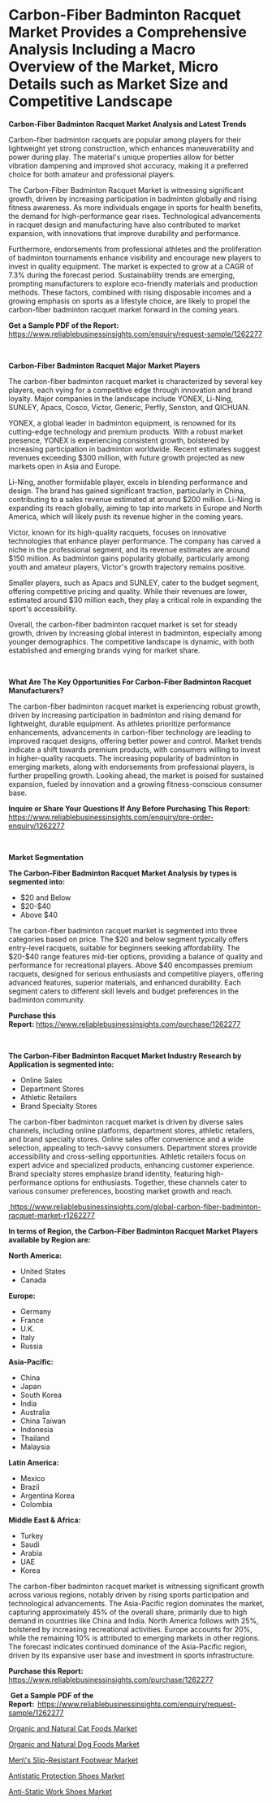 <p><h1>Carbon-Fiber Badminton Racquet Market Provides a Comprehensive Analysis Including a Macro Overview of the Market, Micro Details such as Market Size and Competitive Landscape</h1></p><p><strong>Carbon-Fiber Badminton Racquet Market Analysis and Latest Trends</strong></p>
<p><p>Carbon-fiber badminton racquets are popular among players for their lightweight yet strong construction, which enhances maneuverability and power during play. The material's unique properties allow for better vibration dampening and improved shot accuracy, making it a preferred choice for both amateur and professional players.</p><p>The Carbon-Fiber Badminton Racquet Market is witnessing significant growth, driven by increasing participation in badminton globally and rising fitness awareness. As more individuals engage in sports for health benefits, the demand for high-performance gear rises. Technological advancements in racquet design and manufacturing have also contributed to market expansion, with innovations that improve durability and performance.</p><p>Furthermore, endorsements from professional athletes and the proliferation of badminton tournaments enhance visibility and encourage new players to invest in quality equipment. The market is expected to grow at a CAGR of 7.3% during the forecast period. Sustainability trends are emerging, prompting manufacturers to explore eco-friendly materials and production methods. These factors, combined with rising disposable incomes and a growing emphasis on sports as a lifestyle choice, are likely to propel the carbon-fiber badminton racquet market forward in the coming years.</p></p>
<p><strong>Get a Sample PDF of the Report:&nbsp;</strong> <a href="https://www.reliablebusinessinsights.com/enquiry/request-sample/1262277?utm_campaign=116&utm_medium=2&utm_source=Github&utm_content=ia&utm_term=09022025&utm_id=carbon-fiber-badminton-racquet">https://www.reliablebusinessinsights.com/enquiry/request-sample/1262277</a></p>
<p>&nbsp;</p>
<p><strong>Carbon-Fiber Badminton Racquet Major Market Players</strong></p>
<p><p>The carbon-fiber badminton racquet market is characterized by several key players, each vying for a competitive edge through innovation and brand loyalty. Major companies in the landscape include YONEX, Li-Ning, SUNLEY, Apacs, Cosco, Victor, Generic, Perfly, Senston, and QICHUAN.</p><p>YONEX, a global leader in badminton equipment, is renowned for its cutting-edge technology and premium products. With a robust market presence, YONEX is experiencing consistent growth, bolstered by increasing participation in badminton worldwide. Recent estimates suggest revenues exceeding $300 million, with future growth projected as new markets open in Asia and Europe.</p><p>Li-Ning, another formidable player, excels in blending performance and design. The brand has gained significant traction, particularly in China, contributing to a sales revenue estimated at around $200 million. Li-Ning is expanding its reach globally, aiming to tap into markets in Europe and North America, which will likely push its revenue higher in the coming years.</p><p>Victor, known for its high-quality racquets, focuses on innovative technologies that enhance player performance. The company has carved a niche in the professional segment, and its revenue estimates are around $150 million. As badminton gains popularity globally, particularly among youth and amateur players, Victor's growth trajectory remains positive.</p><p>Smaller players, such as Apacs and SUNLEY, cater to the budget segment, offering competitive pricing and quality. While their revenues are lower, estimated around $30 million each, they play a critical role in expanding the sport's accessibility.</p><p>Overall, the carbon-fiber badminton racquet market is set for steady growth, driven by increasing global interest in badminton, especially among younger demographics. The competitive landscape is dynamic, with both established and emerging brands vying for market share.</p></p>
<p>&nbsp;</p>
<p><strong>What Are The Key Opportunities For Carbon-Fiber Badminton Racquet Manufacturers?</strong></p>
<p><p>The carbon-fiber badminton racquet market is experiencing robust growth, driven by increasing participation in badminton and rising demand for lightweight, durable equipment. As athletes prioritize performance enhancements, advancements in carbon-fiber technology are leading to improved racquet designs, offering better power and control. Market trends indicate a shift towards premium products, with consumers willing to invest in higher-quality racquets. The increasing popularity of badminton in emerging markets, along with endorsements from professional players, is further propelling growth. Looking ahead, the market is poised for sustained expansion, fueled by innovation and a growing fitness-conscious consumer base.</p></p>
<p><strong>Inquire or Share Your Questions If Any Before Purchasing This Report:</strong> <a href="https://www.reliablebusinessinsights.com/enquiry/pre-order-enquiry/1262277?utm_campaign=116&utm_medium=2&utm_source=Github&utm_content=ia&utm_term=09022025&utm_id=carbon-fiber-badminton-racquet">https://www.reliablebusinessinsights.com/enquiry/pre-order-enquiry/1262277</a></p>
<p>&nbsp;</p>
<p><strong>Market Segmentation</strong></p>
<p><strong>The Carbon-Fiber Badminton Racquet Market Analysis by types is segmented into:</strong></p>
<p><ul><li>$20 and Below</li><li>$20-$40</li><li>Above $40</li></ul></p>
<p><p>The carbon-fiber badminton racquet market is segmented into three categories based on price. The $20 and below segment typically offers entry-level racquets, suitable for beginners seeking affordability. The $20-$40 range features mid-tier options, providing a balance of quality and performance for recreational players. Above $40 encompasses premium racquets, designed for serious enthusiasts and competitive players, offering advanced features, superior materials, and enhanced durability. Each segment caters to different skill levels and budget preferences in the badminton community.</p></p>
<p><strong>Purchase this Report:&nbsp;</strong><a href="https://www.reliablebusinessinsights.com/purchase/1262277?utm_campaign=116&utm_medium=2&utm_source=Github&utm_content=ia&utm_term=09022025&utm_id=carbon-fiber-badminton-racquet">https://www.reliablebusinessinsights.com/purchase/1262277</a></p>
<p>&nbsp;</p>
<p><strong>The Carbon-Fiber Badminton Racquet Market Industry Research by Application is segmented into:</strong></p>
<p><ul><li>Online Sales</li><li>Department Stores</li><li>Athletic Retailers</li><li>Brand Specialty Stores</li></ul></p>
<p><p>The carbon-fiber badminton racquet market is driven by diverse sales channels, including online platforms, department stores, athletic retailers, and brand specialty stores. Online sales offer convenience and a wide selection, appealing to tech-savvy consumers. Department stores provide accessibility and cross-selling opportunities. Athletic retailers focus on expert advice and specialized products, enhancing customer experience. Brand specialty stores emphasize brand identity, featuring high-performance options for enthusiasts. Together, these channels cater to various consumer preferences, boosting market growth and reach.</p></p>
<p><a href="https://www.reliablebusinessinsights.com/global-carbon-fiber-badminton-racquet-market-r1262277?utm_campaign=116&utm_medium=2&utm_source=Github&utm_content=ia&utm_term=09022025&utm_id=carbon-fiber-badminton-racquet">&nbsp;https://www.reliablebusinessinsights.com/global-carbon-fiber-badminton-racquet-market-r1262277</a></p>
<p><strong>In terms of Region, the Carbon-Fiber Badminton Racquet Market Players available by Region are:</strong></p>
<p>
    <p> <strong> North America: </strong>
        <ul>
            <li>United States</li>
            <li>Canada</li>
        </ul>
        </p> 
    <p> <strong> Europe: </strong>
        <ul>
            <li>Germany</li>
            <li>France</li>
            <li>U.K.</li>
            <li>Italy</li>
            <li>Russia</li>
        </ul>
        </p> 
    <p> <strong> Asia-Pacific: </strong>
        <ul>
            <li>China</li>
            <li>Japan</li>
            <li>South Korea</li>
            <li>India</li>
            <li>Australia</li>
            <li>China Taiwan</li>
            <li>Indonesia</li>
            <li>Thailand</li>
            <li>Malaysia</li>
        </ul>
        </p> 
    <p> <strong> Latin America: </strong>
        <ul>
            <li>Mexico</li>
            <li>Brazil</li>
            <li>Argentina Korea</li>
            <li>Colombia</li>
        </ul>
        </p> 
    <p> <strong> Middle East & Africa: </strong>
        <ul>
            <li>Turkey</li>
            <li>Saudi</li>
            <li>Arabia</li>
            <li>UAE</li>
            <li>Korea</li>
        </ul>
    </p>
    </p>
<p><p>The carbon-fiber badminton racquet market is witnessing significant growth across various regions, notably driven by rising sports participation and technological advancements. The Asia-Pacific region dominates the market, capturing approximately 45% of the overall share, primarily due to high demand in countries like China and India. North America follows with 25%, bolstered by increasing recreational activities. Europe accounts for 20%, while the remaining 10% is attributed to emerging markets in other regions. The forecast indicates continued dominance of the Asia-Pacific region, driven by its expansive user base and investment in sports infrastructure.</p></p>
<p><strong>Purchase this Report: </strong><a href="https://www.reliablebusinessinsights.com/purchase/1262277?utm_campaign=116&utm_medium=2&utm_source=Github&utm_content=ia&utm_term=09022025&utm_id=carbon-fiber-badminton-racquet">https://www.reliablebusinessinsights.com/purchase/1262277</a></p>
<p>&nbsp;<strong>Get a Sample PDF of the Report:&nbsp;&nbsp;</strong><a href="https://www.reliablebusinessinsights.com/enquiry/request-sample/1262277?utm_campaign=116&utm_medium=2&utm_source=Github&utm_content=ia&utm_term=09022025&utm_id=carbon-fiber-badminton-racquet">https://www.reliablebusinessinsights.com/enquiry/request-sample/1262277</a></p>
<p><strong></strong></p>
<p><p><a href="https://github.com/lynlynyusay/Market-Research-Report-List-1/blob/main/organic-and-natural-cat-foods-market.md?utm_campaign=116&utm_medium=2&utm_source=Github&utm_content=ia&utm_term=09022025&utm_id=carbon-fiber-badminton-racquet">Organic and Natural Cat Foods Market</a></p><p><a href="https://github.com/spoorsusama/Market-Research-Report-List-1/blob/main/organic-and-natural-dog-foods-market.md?utm_campaign=116&utm_medium=2&utm_source=Github&utm_content=ia&utm_term=09022025&utm_id=carbon-fiber-badminton-racquet">Organic and Natural Dog Foods Market</a></p><p><a href="https://github.com/azorrotutus/Market-Research-Report-List-1/blob/main/mens-slip-resistant-footwear-market.md?utm_campaign=116&utm_medium=2&utm_source=Github&utm_content=ia&utm_term=09022025&utm_id=carbon-fiber-badminton-racquet">Men\'s Slip-Resistant Footwear Market</a></p><p><a href="https://github.com/tandiapannas/Market-Research-Report-List-1/blob/main/antistatic-protection-shoes-market.md?utm_campaign=116&utm_medium=2&utm_source=Github&utm_content=ia&utm_term=09022025&utm_id=carbon-fiber-badminton-racquet">Antistatic Protection Shoes Market</a></p><p><a href="https://github.com/calfiltinor/Market-Research-Report-List-1/blob/main/anti-static-work-shoes-market.md?utm_campaign=116&utm_medium=2&utm_source=Github&utm_content=ia&utm_term=09022025&utm_id=carbon-fiber-badminton-racquet">Anti-Static Work Shoes Market</a></p></p>